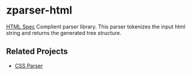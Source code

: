 # zparser-html

[HTML Spec](https://html.spec.whatwg.org/multipage/parsing.html) Complient
parser library. This parser tokenizes the input html string and returns the
generated tree structure.

## Related Projects

- [CSS Parser](https://github.com/yves-biener/zparser-css)
